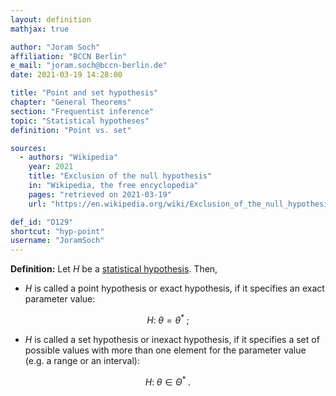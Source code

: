 ```yaml
---
layout: definition
mathjax: true

author: "Joram Soch"
affiliation: "BCCN Berlin"
e_mail: "joram.soch@bccn-berlin.de"
date: 2021-03-19 14:28:00

title: "Point and set hypothesis"
chapter: "General Theorems"
section: "Frequentist inference"
topic: "Statistical hypotheses"
definition: "Point vs. set"

sources:
  - authors: "Wikipedia"
    year: 2021
    title: "Exclusion of the null hypothesis"
    in: "Wikipedia, the free encyclopedia"
    pages: "retrieved on 2021-03-19"
    url: "https://en.wikipedia.org/wiki/Exclusion_of_the_null_hypothesis#Terminology"

def_id: "D129"
shortcut: "hyp-point"
username: "JoramSoch"
---
```



**Definition:** Let $H$ be a [statistical hypothesis](/D/hyp). Then,

* $H$ is called a point hypothesis or exact hypothesis, if it specifies an exact parameter value:

$$ \label{eq:hyp-point}
H: \; \theta = \theta^{*} \; ;
$$

* $H$ is called a set hypothesis or inexact hypothesis, if it specifies a set of possible values with more than one element for the parameter value (e.g. a range or an interval):

$$ \label{eq:hyp-non-point}
H: \; \theta \in \Theta^{*} \; .
$$